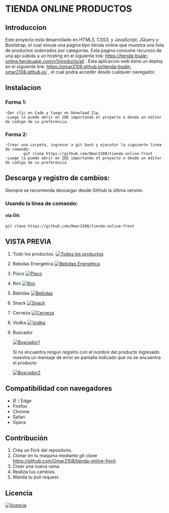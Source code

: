 
# TIENDA ONLINE PRODUCTOS
    
## Introduccion
Este proyecto esta desarrollado en HTML5, CSS3, y JavaScript, JQuery y Bootstrap, el cual simula una pagina tipo tienda online que muestra una lista de productos ordenados por categorias. Esta pagina consume recursos de una api subida a un hosting en el siguiente link: https://tienda-bsale-online.herokuapp.com/v1/products/all . Esta aplicacion web tiene un deploy en el siguiente link: https://omar2108.github.io/tienda-bsale-omar2108.github.io/ , el cual podra acceder desde cualquier navegador.

## Instalacion

### Forma 1:
    -Dar clic en Code y luego en Donwload Zip.
    -Luego lo puede abrir en IDE importando el proyecto o desde un editor de codigo de su preferencia.
 ### Forma 2:
    -Crear una carpeta, ingresar a git bash y ejecutar la siguiente linea de comando:
            git clone https://github.com/Omar2108/tienda-online-front
    -Luego lo puede abrir en IDE importando el proyecto o desde un editor de codigo de su preferencia
    

## Descarga y registro de cambios:
Siempre se recomienda descargar desde GitHub la última versión.
###  Usando la línea de comando:
####  via Git:
    git clone https://github.com/Omar2108/tienda-online-front

## VISTA PREVIA
1. Todo los productos.
[![Todos los productos](https://i.ibb.co/wyfyDcc/Captura-de-pantalla-159.png "Todos los productos")](http:/https://i.ibb.co/wyfyDcc/Captura-de-pantalla-159.png/ "Todos los productos")

2. Bebidas Energetica
[![Bebidas Energética](https://i.ibb.co/cNngN30/Captura-de-pantalla-160.png "Bebidas Energética")](hhttps://i.ibb.co/cNngN30/Captura-de-pantalla-160.pngttp:// "Bebidas Energética")

3. Pisco
    [![Pisco](https://i.ibb.co/xqLxQ5G/Captura-de-pantalla-161.png "Pisco")](http:/https://i.ibb.co/xqLxQ5G/Captura-de-pantalla-161.png/ "Pisco")


4. Ron
    [![Ron](https://i.ibb.co/18DNjR6/Captura-de-pantalla-162.png "Ron")](htthttps://i.ibb.co/18DNjR6/Captura-de-pantalla-162.pngp:// "Ron")

5. Bebidas
    [![Bebidas](https://i.ibb.co/8mmqbvL/Captura-de-pantalla-163.png "Bebidas")](https://i.ibb.co/8mmqbvL/Captura-de-pantalla-163.pnghttp:// "Bebidas")
    
6. Snack
    [![Snack](https://i.ibb.co/6Pb80CJ/Captura-de-pantalla-164.png "Snack")](https://i.ibb.co/6Pb80CJ/Captura-de-pantalla-164.pnghttp:// "Snack")

7. Cerveza
    [![Cerveza](https://i.ibb.co/NK093xt/Captura-de-pantalla-165.png "Cerveza")](httphttps://i.ibb.co/NK093xt/Captura-de-pantalla-165.png:// "Cerveza")

8. Vodka
    [![Vodka](https://i.ibb.co/QfYmhzd/Captura-de-pantalla-166.png "Vodka")](http:/https://i.ibb.co/QfYmhzd/Captura-de-pantalla-166.png/ "Vodka")

8. Buscador

    [![Buscador1](https://i.ibb.co/Jc7mZxC/Captura-de-pantalla-168.png "Buscador1")](htthttps://i.ibb.co/Jc7mZxC/Captura-de-pantalla-168.pngp:// "Buscador1")
    
    Si no encuentra ningun registro con el nombre del producto ingresado muestra un mensaje de error en pantalla indicado que no se encuentra el producto
    
    [![Buscador2](https://i.ibb.co/tY0Z2c5/Captura-de-pantalla-170.png "Buscador2")](htthttps://i.ibb.co/tY0Z2c5/Captura-de-pantalla-170.pngp:// "Buscador2")

## Compatibilidad con navegadores
- IE / Edge
- Firefox
- Chrome
- Safari
- Opera


## Contribución
1. Crea un Fork del repositorio.
2. Clonar en tu maquina mediante git clone https://github.com/Omar2108/tienda-online-front.
3. Crear una nueva rama.
4. Realiza tus cambios.
5. Manda tu pull request.

## Licencia
   [![licencia](https://img.shields.io/apm/l/modo?style=for-the-badge "licencia")](hthttps://img.shields.io/apm/l/modo?style=for-the-badgetp:// "licencia")






